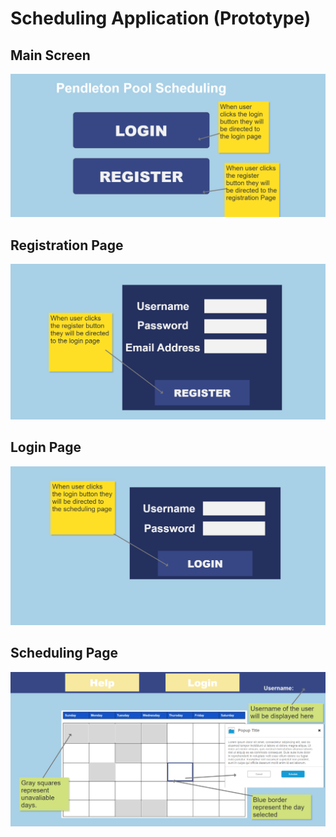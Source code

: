 # Scheduling Application (Prototype) 

## Main Screen
![alt text](https://github.com/PhilipKoller/SchedulingApplication/blob/f850f17bfdd8c6064987c20cfa7e82c779b04e5d/Prototype/HomeScreen1.PNG)


## Registration Page
![alt text](https://github.com/PhilipKoller/SchedulingApplication/blob/f850f17bfdd8c6064987c20cfa7e82c779b04e5d/Prototype/Register1.PNG)


## Login Page
![alt text](https://github.com/PhilipKoller/SchedulingApplication/blob/f850f17bfdd8c6064987c20cfa7e82c779b04e5d/Prototype/Login1.PNG)


## Scheduling Page
![alt text](https://github.com/PhilipKoller/SchedulingApplication/blob/f850f17bfdd8c6064987c20cfa7e82c779b04e5d/Prototype/Schedule1.PNG)
